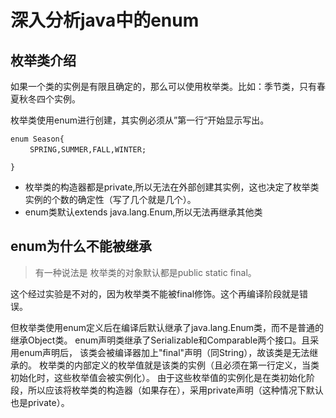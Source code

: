 # 深入分析java中的enum

## 枚举类介绍

如果一个类的实例是有限且确定的，那么可以使用枚举类。比如：季节类，只有春夏秋冬四个实例。

枚举类使用enum进行创建，其实例必须从”第一行“开始显示写出。

```
enum Season{
　　 SPRING,SUMMER,FALL,WINTER;

}
```

* 枚举类的构造器都是private,所以无法在外部创建其实例，这也决定了枚举类实例的个数的确定性（写了几个就是几个）。
* enum类默认extends java.lang.Enum,所以无法再继承其他类

## enum为什么不能被继承

> 有一种说法是 枚举类的对象默认都是public static final。


这个经过实验是不对的，因为枚举类不能被final修饰。这个再编译阶段就是错误。

但枚举类使用enum定义后在编译后默认继承了java.lang.Enum类，而不是普通的继承Object类。
enum声明类继承了Serializable和Comparable两个接口。且采用enum声明后，
该类会被编译器加上"final"声明（同String），故该类是无法继承的。
枚举类的内部定义的枚举值就是该类的实例（且必须在第一行定义，当类初始化时，这些枚举值会被实例化）。
由于这些枚举值的实例化是在类初始化阶段，所以应该将枚举类的构造器（如果存在），采用private声明（这种情况下默认也是private）。